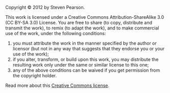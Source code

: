 Copyright © 2012 by Steven Pearson.

This work is licensed under a Creative Commons Attribution-ShareAlike
3.0 (CC BY-SA 3.0) License. You are free to share (to copy, distribute
and transmit the work), to remix (to adapt the work), and to make
commercial use of the work, under the following conditions:

1. you must attribute the work in the manner specified by the author or licensor (but not in any way that suggests that they endorse you or your use of the work);
1. if you alter, transform, or build upon this work, you may distribute the resulting work only under the same or similar license to this one;
1. any of the above conditions can be waived if you get permission from the copyright holder.

Read more about this [Creative Commons license](http://creativecommons.org/licenses/by-sa/3.0/).
